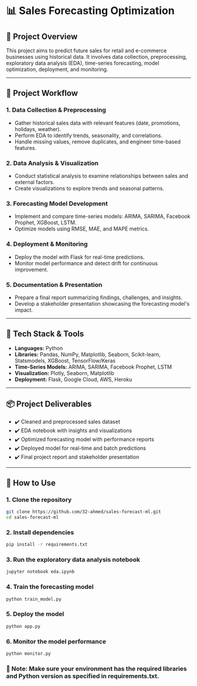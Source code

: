 # 📊 Sales Forecasting Optimization

## 📌 Project Overview
This project aims to predict future sales for retail and e-commerce businesses using historical data. It involves data collection, preprocessing, exploratory data analysis (EDA), time-series forecasting, model optimization, deployment, and monitoring.

---

## 🔄 Project Workflow

### 1. Data Collection & Preprocessing
- Gather historical sales data with relevant features (date, promotions, holidays, weather).
- Perform EDA to identify trends, seasonality, and correlations.
- Handle missing values, remove duplicates, and engineer time-based features.

### 2. Data Analysis & Visualization
- Conduct statistical analysis to examine relationships between sales and external factors.
- Create visualizations to explore trends and seasonal patterns.

### 3. Forecasting Model Development
- Implement and compare time-series models: ARIMA, SARIMA, Facebook Prophet, XGBoost, LSTM.
- Optimize models using RMSE, MAE, and MAPE metrics.

### 4. Deployment & Monitoring
- Deploy the model with Flask for real-time predictions.
- Monitor model performance and detect drift for continuous improvement.

### 5. Documentation & Presentation
- Prepare a final report summarizing findings, challenges, and insights.
- Develop a stakeholder presentation showcasing the forecasting model's impact.

---

## 🧰 Tech Stack & Tools

- **Languages:** Python  
- **Libraries:** Pandas, NumPy, Matplotlib, Seaborn, Scikit-learn, Statsmodels, XGBoost, TensorFlow/Keras  
- **Time-Series Models:** ARIMA, SARIMA, Facebook Prophet, LSTM  
- **Visualization:** Plotly, Seaborn, Matplotlib  
- **Deployment:** Flask, Google Cloud, AWS, Heroku  

---

## 📦 Project Deliverables

- ✔️ Cleaned and preprocessed sales dataset  
- ✔️ EDA notebook with insights and visualizations  
- ✔️ Optimized forecasting model with performance reports  
- ✔️ Deployed model for real-time and batch predictions  
- ✔️ Final project report and stakeholder presentation  

---

## 🚀 How to Use

### 1. Clone the repository
```bash
git clone https://github.com/32-ahmed/sales-forecast-ml.git
cd sales-forecast-ml
```
### 2. Install dependencies
```bash
pip install -r requirements.txt
```
### 3. Run the exploratory data analysis notebook
```bash
jupyter notebook eda.ipynb
```
### 4. Train the forecasting model
```bash
python train_model.py
```
### 5. Deploy the model
```bash
python app.py
```
### 6. Monitor the model performance
```bash
python monitor.py
```
### 📎 Note: Make sure your environment has the required libraries and Python version as specified in requirements.txt.


